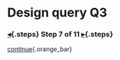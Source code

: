 <div class="top">

# Design query Q3
### [◂](command:katapod.loadPage?step6){.steps} Step 7 of 11 [▸](command:katapod.loadPage?step8){.steps}
</div>



[continue](command:katapod.loadPage?step8){.orange_bar}
